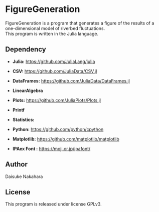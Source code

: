 # FigureGeneration
FigureGeneration is a program that generates a figure of the results of a one-dimensional model of riverbed fluctuations.  
This program is written in the Julia language.

## Dependency
- **Julia:** <https://github.com/JuliaLang/julia>
- **CSV:** <https://github.com/JuliaData/CSV.jl>
- **DataFrames:** <https://github.com/JuliaData/DataFrames.jl>
- **LinearAlgebra**
- **Plots:** <https://github.com/JuliaPlots/Plots.jl>
- **Printf**
- **Statistics:**

- **Python:** <https://github.com/python/cpython>
- **Matplotlib:** <https://github.com/matplotlib/matplotlib>

- **IPAex Font :** <https://moji.or.jp/ipafont/>

## Author
Daisuke Nakahara

## License
This program is released under license GPLv3.